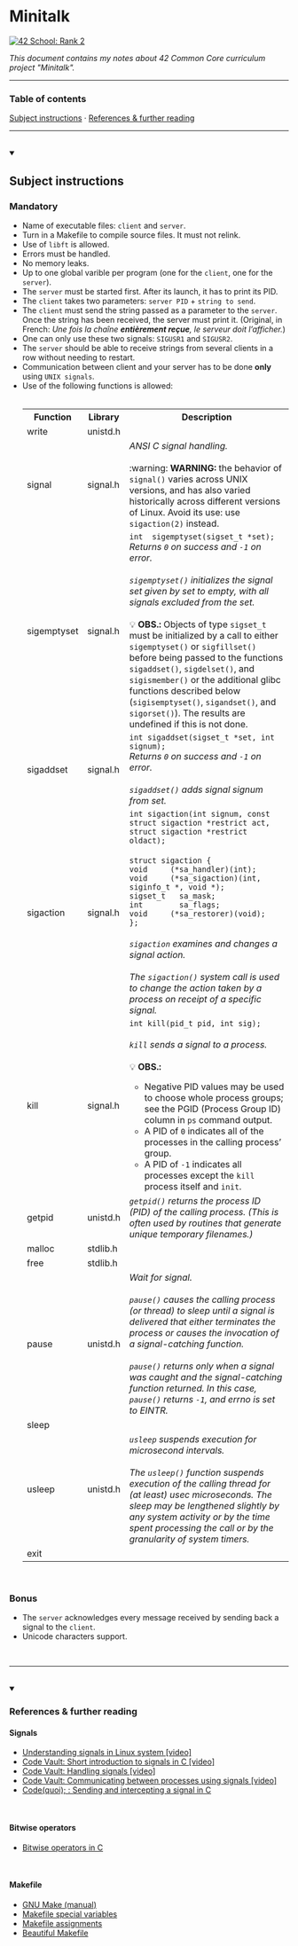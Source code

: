 # Minitalk
[![42 School: Rank 2](https://img.shields.io/badge/42%20School-Rank%202-%2315bbbb)](https://www.42network.org/)

_This document contains my notes about 42 Common Core curriculum project "Minitalk"._

___


### Table of contents

[Subject instructions](#subject-instructions) · [References & further reading](#references--further-reading)

___

</br>

<details open>
  <summary><h2>Subject instructions</h2></summary>
  <h3>Mandatory</h3>
  <ul>
    <li>Name of executable files: <code>client</code> and <code>server</code>.</li>
    <li>Turn in a Makefile to compile source files. It must not relink.</li>
    <li>Use of <code>libft</code> is allowed.</li>
    <li>Errors must be handled.</li>
    <li>No memory leaks.</li>
    <li>Up to one global varible per program (one for the <code>client</code>, one for the <code>server</code>).</li>
    <li>The <code>server</code> must be started first. After its launch, it has to print its PID.</li>
    <li>The <code>client</code> takes two parameters: <code>server PID</code> + <code>string to send</code>.</li>
    <li>The <code>client</code> must send the string passed as a parameter to the <code>server</code>. Once the string has been received, the server must print it. (Original, in French: <em>Une fois la chaîne <strong>entièrement reçue</strong>, le serveur doit l’afficher.</em>)</li>
    <li>One can only use these two signals: <code>SIGUSR1</code> and <code>SIGUSR2</code>.</li>
    <li>The <code>server</code> should be able to receive strings from several clients in a row without needing to restart.</li>
    <li>Communication between client and your server has to be done <strong>only</strong> using <code>UNIX signals</code>.</li>
    <li>Use of the following functions is allowed:</br></br>
      <table>
        <tr>
          <th>Function</th>
          <th>Library</th>
          <th>Description</th>
        </tr>
        <tr>
          <td>write</td>
          <td>unistd.h</td>
          <td></td>
        </tr>
        <tr>
          <td>signal</td>
          <td>signal.h</td>
          <td><em>ANSI C signal handling.</em> </br></br> :warning: <strong>WARNING:</strong> the behavior of <code>signal()</code> varies across UNIX versions, and has also varied historically across different versions of Linux.  Avoid its use: use <code>sigaction(2)</code> instead.</td>
        </tr>
        <tr>
          <td>sigemptyset</td>
          <td>signal.h</td>
          <td><code>int  sigemptyset(sigset_t *set);</code></br><em>Returns <code>0</code> on success and <code>-1</code> on error.</em></br></br><em><code>sigemptyset()</code> initializes the signal set given by set to empty, with all signals excluded from the set.</em></br></br>💡 <strong>OBS.:</strong> Objects of type <code>sigset_t</code> must be initialized by a call to either <code>sigemptyset()</code> or <code>sigfillset()</code> before  being passed to the functions <code>sigaddset()</code>, <code>sigdelset()</code>, and <code>sigismember()</code> or the additional glibc functions described below (<code>sigisemptyset()</code>, <code>sigandset()</code>,  and  <code>sigorset()</code>). The results are undefined if this is not done.</td>
        </tr>
        <tr>
          <td>sigaddset</td>
          <td>signal.h</td>
          <td><code>int sigaddset(sigset_t *set, int signum);</code></br><em>Returns <code>0</code> on success and <code>-1</code> on error.</em></br></br><em><code>sigaddset()</code> adds signal signum from set.</em></td>
        </tr>
        <tr>
          <td>sigaction</td>
          <td>signal.h</td>
          <td><code>int sigaction(int signum, const struct sigaction *restrict act, struct sigaction *restrict oldact);</code></br></br><code>struct sigaction {</code></br><code>void     (*sa_handler)(int);</code></br><code>void     (*sa_sigaction)(int, siginfo_t *, void *);</code></br><code>sigset_t   sa_mask;</br>int        sa_flags;</code></br><code>void     (*sa_restorer)(void);</code></br><code>};</code></br></br><em><code>sigaction</code> examines and changes a signal action.</em></br></br><em>The <code>sigaction()</code> system  call is used to change the action taken by a process on receipt of a specific signal.</em></td>
        </tr>
        <tr>
          <td>kill</td>
          <td>signal.h</td>
          <td><code>int kill(pid_t pid, int sig);</code></br></br><em><code>kill</code> sends a signal to a process.</em></br></br> 💡 <strong>OBS.:</strong><ul><li>Negative PID values may be used to choose whole process groups; see the PGID (Process Group ID) column in <code>ps</code> command output.</li><li>A PID of <code>0</code> indicates all of the processes in the calling process’ group.<li>A PID of <code>-1</code> indicates  all processes except the <code>kill</code> process itself and <code>init</code>.</li></ul></td>
        </tr>
        <tr>
          <td>getpid</td>
          <td>unistd.h</td>
          <td><em><code>getpid()</code> returns the process ID (PID) of the calling process. (This is often used by routines that generate unique temporary filenames.)</em></td>
        </tr>
        <tr>
          <td>malloc</td>
          <td>stdlib.h</td>
          <td></td>
        </tr> 
        <tr>
          <td>free</td>
          <td>stdlib.h</td>
          <td></td>
        </tr>
        <tr>
          <td>pause</td>
          <td>unistd.h</td>
          <td><em>Wait for signal.</em></br></br><em><code>pause()</code>  causes  the calling process (or thread) to sleep until a signal is delivered that either terminates the process or causes the invocation of a signal-catching function.</em></br></br><em><code>pause()</code> returns only when a signal was caught and the signal-catching function returned. In this case, <code>pause()</code> returns <code>-1</code>, and errno is set to EINTR.</em></td>
        </tr>
        <tr>
          <td>sleep</td>
          <td></td>
          <td></td>
        </tr>
        <tr>
          <td>usleep</td>
          <td>unistd.h</td>
          <td><em><code>usleep</code> suspends execution for microsecond intervals.</em></br></br><em>The <code>usleep()</code> function suspends execution of the calling thread for (at least) usec microseconds. The sleep may be lengthened slightly by any system activity or by the time spent processing the call or by the granularity of system timers.</em></td>
        </tr>
        <tr>
          <td>exit</td>
          <td></td>
          <td></td>
        </tr>
      </table>
    </li>
  </ul>
</br>
<h3>Bonus</h3>
<ul>
  <li>The <code>server</code> acknowledges every message received by sending back a signal to the <code>client</code>.</li>
  <li>Unicode characters support.</li>
</ul>
</br><hr></br>
</details>

<details open>
<summary><h3>References & further reading</h3></summary>

  <h4>Signals</h4>
    <ul>
      <li><a href="https://youtu.be/L3XuR-iRysU?si=esZTueFBHtXtvLeM">Understanding signals in Linux system [video]</a></li>
      <li><a href="https://www.youtube.com/watch?v=5We_HtLlAbs">Code Vault: Short introduction to signals in C [video]</a></li>
      <li><a href="https://www.youtube.com/watch?v=jF-1eFhyz1U">Code Vault: Handling signals [video]</a></li>
      <li><a href="https://www.youtube.com/watch?v=PErrlOx3LYE">Code Vault: Communicating between processes using signals [video]</a></li>
      <li><a href="https://www.codequoi.com/en/sending-and-intercepting-a-signal-in-c/">Code(quoi); : Sending and intercepting a signal in C</a></li>
    </ul>
  </br>
  <h4>Bitwise operators</h4>
    <ul>
      <li><a href="https://www.geeksforgeeks.org/bitwise-operators-in-c-cpp/">Bitwise operators in C</a></li>
    </ul>
  </br>
  <h4>Makefile</h4>
    <ul>
      <li><a href="https://www.gnu.org/software/make/manual/">GNU Make (manual)</a></li>
      <li><a href="https://github.com/amjadmajid/Makefile/tree/master/04_Same_Directory">Makefile special variables</a></li>
      <li><a href="https://stackoverflow.com/questions/4879592/whats-the-difference-between-and-in-makefile">Makefile assignments</a></li>
      <li><a href="https://www.padok.fr/en/blog/beautiful-makefile-awk">Beautiful Makefile</a></li>
    </ul>
</details>
